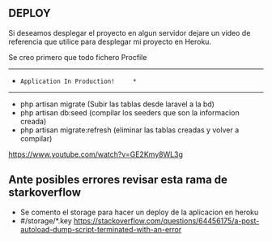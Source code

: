 
## DEPLOY
Si deseamos desplegar el proyecto en algun servidor dejare un video de
referencia que utilice para desplegar mi proyecto en Heroku.


Se creo primero que todo fichero Procfile



**************************************
*     Application In Production!     *
**************************************
- php artisan migrate (Subir las tablas desde laravel a la bd)
- php artisan db:seed (compilar los seeders que son la informacion creada)
- php artisan migrate:refresh (eliminar las tablas creadas y volver a compilar)

https://www.youtube.com/watch?v=GE2Kmy8WL3g


## Ante posibles errores revisar esta rama de starkoverflow
- Se comento el storage para hacer un deploy de la aplicacion en heroku
- #/storage/*.key
https://stackoverflow.com/questions/64456175/a-post-autoload-dump-script-terminated-with-an-error

